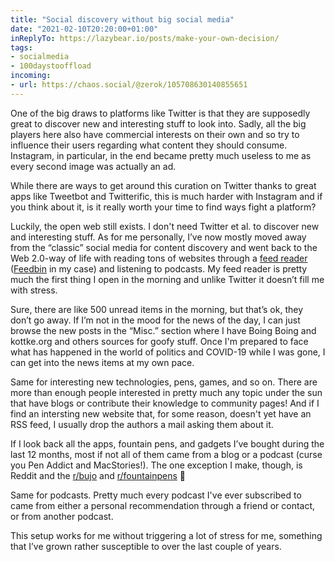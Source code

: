 ```yaml
---
title: "Social discovery without big social media"
date: "2021-02-10T20:20:00+01:00"
inReplyTo: https://lazybear.io/posts/make-your-own-decision/
tags:
- socialmedia
- 100daystooffload
incoming:
- url: https://chaos.social/@zerok/105708630140855651
---
```


One of the big draws to platforms like Twitter is that they are supposedly great to discover new and interesting stuff to look into. Sadly, all the big players here also have commercial interests on their own and so try to influence their users regarding what content they should consume. Instagram, in particular, in the end became pretty much useless to me as every second image was actually an ad.

While there are ways to get around this curation on Twitter thanks to great apps like Tweetbot and Twitterific, this is much harder with Instagram and if you think about it, is it really worth your time to find ways fight a platform?

Luckily, the open web still exists. I don't need Twitter et al. to discover new and interesting stuff. As for me personally, I’ve now mostly moved away from the “classic” social media for content discovery and went back to the Web 2.0-way of life with reading tons of websites through a [feed reader](https://en.wikipedia.org/wiki/News_aggregator) ([Feedbin](https://feedbin.com/) in my case) and listening to podcasts. My feed reader is pretty much the first thing I open in the morning and unlike Twitter it doesn’t fill me with stress. 

Sure, there are like 500 unread items in the morning, but that’s ok, they don’t go away. If I’m not in the mood for the news of the day, I can just browse the new posts in the “Misc.” section where I have Boing Boing and kottke.org and others sources for goofy stuff. Once I'm prepared to face what has happened in the world of politics and COVID-19 while I was gone, I can get into the news items at my own pace.

Same for interesting new technologies, pens, games, and so on. There are more than enough people interested in pretty much any topic under the sun that have blogs or contribute their knowledge to community pages! And if I find an intersting new website that, for some reason, doesn't yet have an RSS feed, I usually drop the authors a mail asking them about it.

If I look back all the apps, fountain pens, and gadgets I’ve bought during the last 12 months, most if not all of them came from a blog or a podcast (curse you Pen Addict and MacStories!). The one exception I make, though, is Reddit and the [r/bujo](https://www.reddit.com/r/bujo/) and [r/fountainpens](https://www.reddit.com/r/fountainpens/) 😬

Same for podcasts. Pretty much every podcast I've ever subscribed to came from either a personal recommendation through a friend or contact, or from another podcast.

This setup works for me without triggering a lot of stress for me, something that I’ve grown rather susceptible to over the last couple of years.

